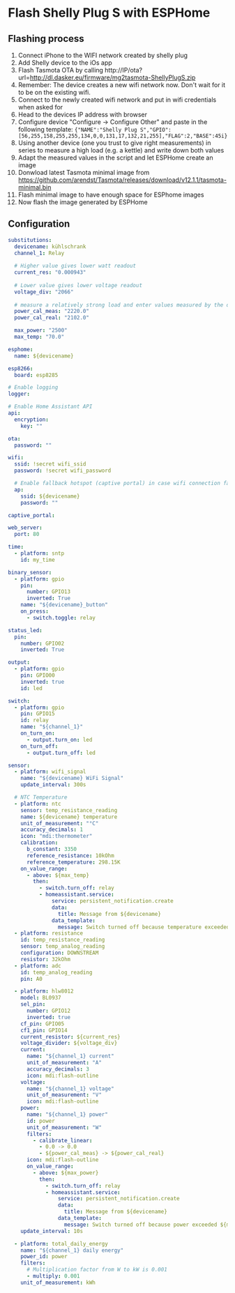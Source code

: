 # Flash Shelly Plug S with ESPHome

## Flashing process
1. Connect iPhone to the WIFI network created by shelly plug
2. Add Shelly device to the iOs app
3. Flash Tasmota OTA by calling http://IP/ota?url=http://dl.dasker.eu/firmware/mg2tasmota-ShellyPlugS.zip
4. Remember: The device creates a new wifi network now. Don't wait for it to be on the existing wifi.
5. Connect to the newly created wifi network and put in wifi credentials when asked for
6. Head to the devices IP address with browser
7. Configure device "Configure -> Configure Other" and paste in the following template: `{"NAME":"Shelly Plug S","GPIO":[56,255,158,255,255,134,0,0,131,17,132,21,255],"FLAG":2,"BASE":45i}`
8. Using another device (one you trust to give right measurements) in series to measure a high load (e.g. a kettle) and write down both values
9. Adapt the measured values in the script and let ESPHome create an image
10. Donwload latest Tasmota minimal image from https://github.com/arendst/Tasmota/releases/download/v12.1.1/tasmota-minimal.bin
11. Flash minimal image to have enough space for ESPhome images
12. Now flash the image generated by ESPHome

## Configuration
```YAML
substitutions:
  devicename: kühlschrank
  channel_1: Relay
  
  # Higher value gives lower watt readout
  current_res: "0.000943"
  
  # Lower value gives lower voltage readout
  voltage_div: "2066"
  
  # measure a relatively strong load and enter values measured by the device vs the values your reference measurement provided here
  power_cal_meas: "2220.0"
  power_cal_real: "2102.0"

  max_power: "2500"
  max_temp: "70.0"

esphome:
  name: ${devicename}

esp8266:
  board: esp8285

# Enable logging
logger:

# Enable Home Assistant API
api:
  encryption:
    key: ""

ota:
  password: ""

wifi:
  ssid: !secret wifi_ssid
  password: !secret wifi_password

  # Enable fallback hotspot (captive portal) in case wifi connection fails
  ap:
    ssid: ${devicename}
    password: ""

captive_portal:

web_server:
  port: 80

time:
  - platform: sntp
    id: my_time

binary_sensor:
  - platform: gpio
    pin:
      number: GPIO13
      inverted: True
    name: "${devicename}_button"
    on_press:
      - switch.toggle: relay

status_led:
  pin:
    number: GPIO02
    inverted: True

output:
  - platform: gpio
    pin: GPIO00
    inverted: true
    id: led

switch:
  - platform: gpio
    pin: GPIO15
    id: relay
    name: "${channel_1}"
    on_turn_on:
      - output.turn_on: led
    on_turn_off:
      - output.turn_off: led

sensor:
  - platform: wifi_signal
    name: "${devicename} WiFi Signal"
    update_interval: 300s

  # NTC Temperature
  - platform: ntc
    sensor: temp_resistance_reading
    name: ${devicename} temperature
    unit_of_measurement: "°C"
    accuracy_decimals: 1
    icon: "mdi:thermometer"
    calibration:
      b_constant: 3350
      reference_resistance: 10kOhm
      reference_temperature: 298.15K
    on_value_range:
      - above: ${max_temp}
        then:
          - switch.turn_off: relay
          - homeassistant.service:
              service: persistent_notification.create
              data:
                title: Message from ${devicename}
              data_template:
                message: Switch turned off because temperature exceeded ${max_temp}°C
  - platform: resistance
    id: temp_resistance_reading
    sensor: temp_analog_reading
    configuration: DOWNSTREAM
    resistor: 32kOhm
  - platform: adc
    id: temp_analog_reading
    pin: A0

  - platform: hlw8012
    model: BL0937
    sel_pin:
      number: GPIO12
      inverted: true
    cf_pin: GPIO05
    cf1_pin: GPIO14
    current_resistor: ${current_res}
    voltage_divider: ${voltage_div}
    current:
      name: "${channel_1} current"
      unit_of_measurement: "A"
      accuracy_decimals: 3
      icon: mdi:flash-outline
    voltage:
      name: "${channel_1} voltage"
      unit_of_measurement: "V"
      icon: mdi:flash-outline
    power:
      name: "${channel_1} power"
      id: power
      unit_of_measurement: "W"
      filters:
        - calibrate_linear:
          - 0.0 -> 0.0
          - ${power_cal_meas} -> ${power_cal_real}
      icon: mdi:flash-outline
      on_value_range:
        - above: ${max_power}
          then:
            - switch.turn_off: relay
            - homeassistant.service:
                service: persistent_notification.create
                data:
                  title: Message from ${devicename}
                data_template:
                  message: Switch turned off because power exceeded ${max_power}W
    update_interval: 10s

  - platform: total_daily_energy
    name: "${channel_1} daily energy"
    power_id: power
    filters:
      # Multiplication factor from W to kW is 0.001
      - multiply: 0.001
    unit_of_measurement: kWh
```
